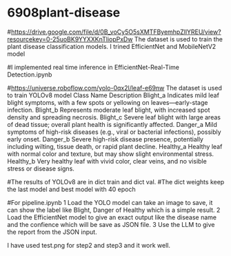 # 6908plant-disease

#https://drive.google.com/file/d/0B_voCy5O5sXMTFByemhpZllYREU/view?resourcekey=0-25uoBK9YYXXKnTliopPxDw The dataset is used to train the plant disease classification models. I trined EfficientNet and MobileNetV2 model

#I implemented real time inference in EfficientNet-Real-Time Detection.ipynb

#https://universe.roboflow.com/yolo-0qx2l/leaf-e69nw The dataset is used to train YOLOv8 model
Class Name	Description
Blight_a	Indicates mild leaf blight symptoms, with a few spots or yellowing on leaves—early-stage infection.
Blight_b	Represents moderate leaf blight, with increased spot density and spreading necrosis.
Blight_c	Severe leaf blight with large areas of dead tissue; overall plant health is significantly affected.
Danger_a	Mild symptoms of high-risk diseases (e.g., viral or bacterial infections), possibly early onset.
Danger_b	Severe high-risk disease presence, potentially including wilting, tissue death, or rapid plant decline.
Healthy_a	Healthy leaf with normal color and texture, but may show slight environmental stress.
Healthy_b	Very healthy leaf with vivid color, clear veins, and no visible stress or disease signs.

#The results of YOLOv8 are in dict train and dict val.
#The dict weights keep the last model and best model with 40 epoch

#For pipeline.ipynb
1 Load the YOLO model can take an image to save, it can show the label like Blight, Danger of Healthy which is a simple result.
2 Load the EfficientNet model to give an exact output like the disease name and the confience which will be save as JSON file.
3 Use the LLM to give the report from the JSON input.

I have used test.png for step2 and step3 and it work well.

